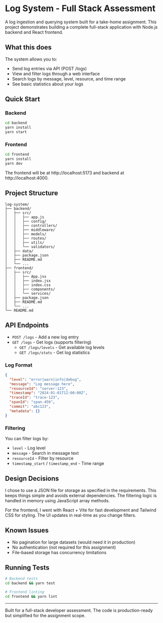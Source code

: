 # Log System - Full Stack Assessment

A log ingestion and querying system built for a take-home assignment. This project demonstrates building a complete full-stack application with Node.js backend and React frontend.

## What this does

The system allows you to:
- Send log entries via API (POST /logs)
- View and filter logs through a web interface
- Search logs by message, level, resource, and time range
- See basic statistics about your logs

## Quick Start

### Backend
```bash
cd backend
yarn install
yarn start
```

### Frontend  
```bash
cd frontend
yarn install
yarn dev
```

The frontend will be at http://localhost:5173 and backend at http://localhost:4000.

## Project Structure

```
log-system/
├── backend/
│   ├── src/
│   │   ├── app.js
│   │   ├── config/
│   │   ├── controllers/
│   │   ├── middleware/
│   │   ├── models/
│   │   ├── routes/
│   │   ├── utils/
│   │   └── validators/
│   ├── data/
│   ├── package.json
│   ├── README.md
│   └── ...
├── frontend/
│   ├── src/
│   │   ├── App.jsx
│   │   ├── index.jsx
│   │   ├── index.css
│   │   ├── components/
│   │   └── services/
│   ├── package.json
│   ├── README.md
│   └── ...
└── README.md
```

## API Endpoints

- `POST /logs` - Add a new log entry
- `GET /logs` - Get logs (supports filtering)
  - `GET /logs/levels` - Get available log levels
  - `GET /logs/stats` - Get log statistics

### Log Format
```json
{
  "level": "error|warn|info|debug",
  "message": "Log message here",
  "resourceId": "server-123",
  "timestamp": "2024-01-01T12:00:00Z",
  "traceId": "trace-123",
  "spanId": "span-456", 
  "commit": "abc123",
  "metadata": {}
}
```

### Filtering
You can filter logs by:
- `level` - Log level
- `message` - Search in message text
- `resourceId` - Filter by resource
- `timestamp_start` / `timestamp_end` - Time range

## Design Decisions

I chose to use a JSON file for storage as specified in the requirements. This keeps things simple and avoids external dependencies. The filtering logic is handled in memory using JavaScript array methods.

For the frontend, I went with React + Vite for fast development and Tailwind CSS for styling. The UI updates in real-time as you change filters.

## Known Issues

- No pagination for large datasets (would need it in production)
- No authentication (not required for this assignment)
- File-based storage has concurrency limitations

## Running Tests

```bash
# Backend tests
cd backend && yarn test

# Frontend linting
cd frontend && yarn lint
```

---

Built for a full-stack developer assessment. The code is production-ready but simplified for the assignment scope. 